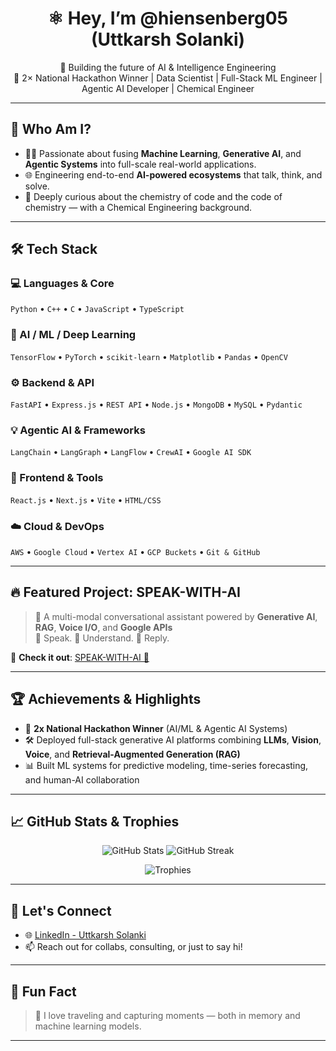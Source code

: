 <h1 align="center">⚛️ Hey, I’m @hiensenberg05 (Uttkarsh Solanki)</h1>

<p align="center">
🚀 Building the future of AI & Intelligence Engineering<br>
🎯 2× National Hackathon Winner | Data Scientist | Full-Stack ML Engineer | Agentic AI Developer | Chemical Engineer
</p>

---

## 🧠 Who Am I?

- 👨‍💻 Passionate about fusing **Machine Learning**, **Generative AI**, and **Agentic Systems** into full-scale real-world applications.
- 🌐 Engineering end-to-end **AI-powered ecosystems** that talk, think, and solve.
- 🧪 Deeply curious about the chemistry of code and the code of chemistry — with a Chemical Engineering background.

---

## 🛠️ Tech Stack

### 💻 Languages & Core
`Python` • `C++` • `C` • `JavaScript` • `TypeScript`

### 🧠 AI / ML / Deep Learning
`TensorFlow` • `PyTorch` • `scikit-learn` • `Matplotlib` • `Pandas` • `OpenCV`

### ⚙️ Backend & API
`FastAPI` • `Express.js` • `REST API` • `Node.js` • `MongoDB` • `MySQL` • `Pydantic`

### 💡 Agentic AI & Frameworks
`LangChain` • `LangGraph` • `LangFlow` • `CrewAI` • `Google AI SDK`

### 🧱 Frontend & Tools
`React.js` • `Next.js` • `Vite` • `HTML/CSS`

### ☁️ Cloud & DevOps
`AWS` • `Google Cloud` • `Vertex AI` • `GCP Buckets` • `Git & GitHub`

---

## 🔥 Featured Project: SPEAK-WITH-AI

> 🧠 A multi-modal conversational assistant powered by **Generative AI**, **RAG**, **Voice I/O**, and **Google APIs**  
> 🎤 Speak. 🤖 Understand. 💬 Reply.

🔗 **Check it out**: [SPEAK-WITH-AI 🔗](https://github.com/hiensenberg05/SPEAK-WITH-AI)

---

## 🏆 Achievements & Highlights

- 🥇 **2x National Hackathon Winner** (AI/ML & Agentic AI Systems)
- 🛠️ Deployed full-stack generative AI platforms combining **LLMs**, **Vision**, **Voice**, and **Retrieval-Augmented Generation (RAG)**
- 📊 Built ML systems for predictive modeling, time-series forecasting, and human-AI collaboration

---

## 📈 GitHub Stats & Trophies

<p align="center">
  <img src="https://github-readme-stats.vercel.app/api?username=hiensenberg05&show_icons=true&theme=radical" alt="GitHub Stats" />
  <img src="https://github-readme-streak-stats.herokuapp.com/?user=hiensenberg05&theme=radical" alt="GitHub Streak" />
</p>

<p align="center">
  <img src="https://github-profile-trophy.vercel.app/?username=hiensenberg05&theme=radical&margin-w=15&no-frame=true" alt="Trophies" />
</p>

---

## 🤝 Let's Connect

- 🌐 [LinkedIn - Uttkarsh Solanki](https://www.linkedin.com/in/uttkarsh-solanki-6354a5297/)
- 📫 Reach out for collabs, consulting, or just to say hi!

---

## 🌌 Fun Fact

> 🧳 I love traveling and capturing moments — both in memory and machine learning models.

---

<!---
hiensenberg05/hiensenberg05 is a ✨ special ✨ repository because its `README.md` appears on your GitHub profile.
You can click the Preview link to take a look at your changes.
--->
